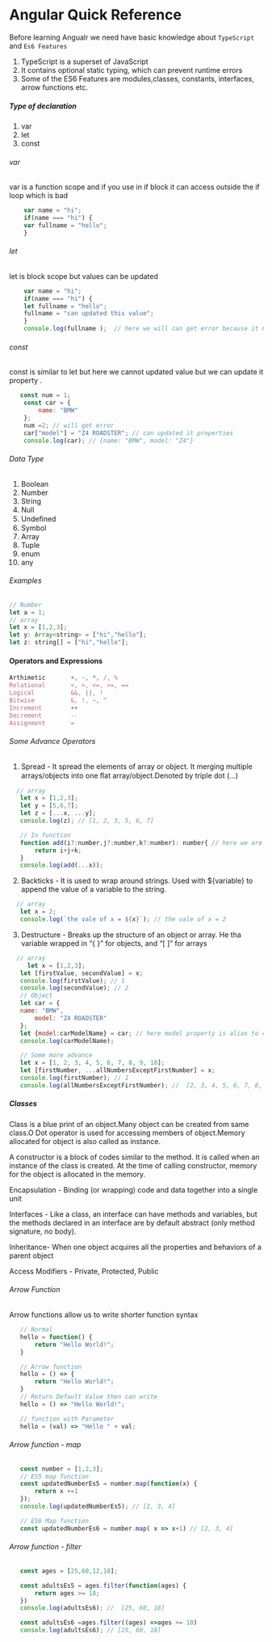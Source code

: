 # Angular Quick Reference

Before learning Angualr we need have basic knowledge about `TypeScript` and `Es6 Features`
1. TypeScript is a superset of JavaScript
2. It contains optional static typing, which can prevent runtime errors
3. Some of the ES6 Features are modules,classes, constants, interfaces, arrow functions etc.

##### Type of declaration #####
1. var
2. let
3. const

###### var ######
var  is a function scope  and if you  use in if block it can access outside the if loop which is bad
```javascript
    var name = "hi";
    if(name === "hi") {
    var fullname = "hello";
    }
```

###### let ######
let is block scope but values can be updated
```javascript
    var name = "hi";
    if(name === "hi") {
    let fullname = "hello";
    fullname = "can updated this value";
    }
    console.log(fullname );  // here we will can get error because it Cannot access outside of the block scope but value can be updated
```
###### const ######
const is similar to let but here we cannot updated value but we can update it property .
```javascript
   const num = 1;
    const car = {
        name: "BMW"
    };
    num =2; // will get error
    car["model"] = "Z4 ROADSTER"; // can updated it properties
    console.log(car); // {name: "BMW", model: "Z4"}
```
###### Data Type ######
1. Boolean
2. Number
3. String
4. Null
5. Undeﬁned
6. Symbol
7. Array
8. Tuple
9. enum
10. any

###### Examples ######

 ```javascript
 // Number 
 let a = 1;
// array
let x = [1,2,3]; 
let y: Array<string> = ["hi","hello"]; 
let z: string[] = ["hi","hello"];

```

#### Operators and Expressions ####

 ```javascript
Arthimetic       +, -, *, /, %
Relational       <, >, <=, >=, == 
Logical          &&, ||, !
Bitwise          &, !, ~, ^
Increment        ++
Decrement        --
Assignment       =

```
###### Some Advance Operators ######
1. Spread   - It spread the elements of array or object. It merging multiple arrays/objects into one ﬂat array/object.Denoted by triple dot (...)
 ```javascript
   // array
    let x = [1,2,3]; 
    let y = [5,6,7];
    let z = [...x, ...y];
    console.log(z); // [1, 2, 3, 5, 6, 7]

    // In function
    function add(i?:number,j?:number,k?:number): number{ // here we are saying i,j,k values are optional and type of number and return number
        return i+j+k;
    }
    console.log(add(...x));
 ```

2. Backticks - It is used to wrap around strings. Used with ${variable} to append the value of a variable to the string. 
 ```javascript
   // array
    let x = 2; 
    console.log(`the vale of x = ${x}`); // the vale of x = 2
 ```
3. Destructure - Breaks up the structure of an object or array. He tha variable wrapped in “{ }” for objects, and “[ ]” for arrays
 ```javascript
   // array
      let x = [1,2,3]; 
    let [firstValue, secondValue] = x;
    console.log(firstValue); // 1
    console.log(secondValue); // 2
    // Object
    let car = {
    name: "BMW",
        model: "Z4 ROADSTER"
    }; 
    let {model:carModelName} = car; // here model property is alias to carModelName
    console.log(carModelName);

    // Some more advance
    let x = [1, 2, 3, 4, 5, 6, 7, 8, 9, 10];
    let [firstNumber, ...allNumbersExceptFirstNumber] = x;
    console.log(firstNumber); // 1
    console.log(allNumbersExceptFirstNumber); //  [2, 3, 4, 5, 6, 7, 8, 9, 10]
 ```
 ##### Classes #####

Class is a blue print of an object.Many object can be created from same class.O Dot operator is used for accessing members of object.Memory allocated for object is also called as instance.

A constructor is a block of codes similar to the method. It is called when an instance of the class is created. At the time of calling constructor, memory for the object is allocated in the memory.

Encapsulation - Binding (or wrapping) code and data together into a single unit

Interfaces - Like a class, an interface can have methods and variables, but the methods declared in an interface are by default abstract (only method signature, no body). 

Inheritance- When one object acquires all the properties and behaviors of a parent object

Access Modifiers - Private, Protected, Public

 ###### Arrow Function ######

Arrow functions allow us to write shorter function syntax

 ```javascript
    // Normal 
    hello = function() {
        return "Hello World!";
    }

    // Arrow function
    hello = () => {
        return "Hello World!";
    }
    // Return Default Value then can write
    hello = () => "Hello World!";

    // function with Parameter
    hello = (val) => "Hello " + val;

```

 ###### Arrow function - map ######
 ```javascript
    const number = [1,2,3];
    // ES5 map function
    const updatedNumberEs5 = number.map(function(x) {
        return x +=1
    });
    console.log(updatedNumberEs5); // [2, 3, 4]

    // ES6 Map function
    const updatedNumberEs6 = number.map( x => x+1) // [2, 3, 4]
 ```
 ###### Arrow function - filter ######
 ```javascript
    const ages = [25,60,12,18];

    const adultsEs5 = ages.filter(function(ages) {
        return ages >= 18;
    })
    console.log(adultsEs6); //  [25, 60, 18]

    const adultsEs6 =ages.filter((ages) =>ages >= 18)
    console.log(adultsEs6); // [25, 60, 18]
```